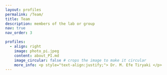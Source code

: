 ```yaml
---
layout: profiles
permalink: /Team/
title: Team
description: members of the lab or group
nav: true
nav_order: 3

profiles:
  - align: right
    image: photo_pi.jpeg
    content: about_PI.md
    image_circular: false # crops the image to make it circular
    more_info: <p style="text-align:justify;"> Dr. M. Efe Tiryaki </p>  <pstyle="text-align:justify;"> mail@coming </p>  <pstyle="text-align:justify;"> Office coming</p>
---
```


